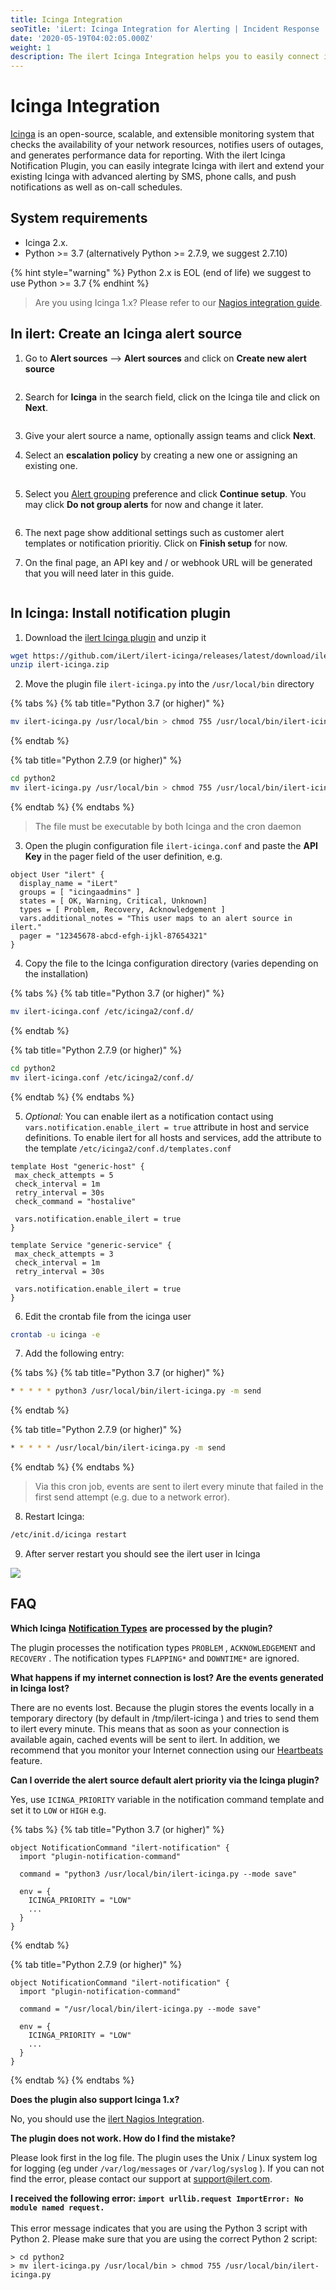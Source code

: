 ```yaml
---
title: Icinga Integration
seoTitle: 'iLert: Icinga Integration for Alerting | Incident Response | Uptime'
date: '2020-05-19T04:02:05.000Z'
weight: 1
description: The ilert Icinga Integration helps you to easily connect ilert with Icinga.
---
```


# Icinga Integration

[Icinga](https://icinga.com/) is an open-source, scalable, and extensible monitoring system that checks the availability of your network resources, notifies users of outages, and generates performance data for reporting. With the ilert Icinga Notification Plugin, you can easily integrate Icinga with ilert and extend your existing Icinga with advanced alerting by SMS, phone calls, and push notifications as well as on-call schedules.

## System requirements <a href="#requirements" id="requirements"></a>

* Icinga 2.x.
* Python >= 3.7 (alternatively Python >= 2.7.9, we suggest 2.7.10)

{% hint style="warning" %}
Python 2.x is EOL (end of life) we suggest to use Python >= 3.7
{% endhint %}

> Are you using Icinga 1.x? Please refer to our [Nagios integration guide](nagios.md).

## In ilert: Create an Icinga alert source <a href="#create-alarm-source" id="create-alarm-source"></a>

1.  Go to **Alert sources** --> **Alert sources** and click on **Create new alert source**

    <figure><img src="../.gitbook/assets/Screenshot 2023-08-28 at 10.21.10.png" alt=""><figcaption></figcaption></figure>
2.  Search for **Icinga** in the search field, click on the Icinga tile and click on **Next**.&#x20;

    <figure><img src="../.gitbook/assets/Screenshot 2023-08-28 at 10.24.23.png" alt=""><figcaption></figcaption></figure>
3. Give your alert source a name, optionally assign teams and click **Next**.
4.  Select an **escalation policy** by creating a new one or assigning an existing one.

    <figure><img src="../.gitbook/assets/Screenshot 2023-08-28 at 11.37.47.png" alt=""><figcaption></figcaption></figure>
5.  Select you [Alert grouping](../alerting/alert-sources.md#alert-grouping) preference and click **Continue setup**. You may click **Do not group alerts** for now and change it later.&#x20;

    <figure><img src="../.gitbook/assets/Screenshot 2023-08-28 at 11.38.24.png" alt=""><figcaption></figcaption></figure>
6. The next page show additional settings such as customer alert templates or notification prioritiy. Click on **Finish setup** for now.
7.  On the final page, an API key and / or webhook URL will be generated that you will need later in this guide.

    <figure><img src="../.gitbook/assets/Screenshot 2023-08-28 at 11.47.34 (1).png" alt=""><figcaption></figcaption></figure>

## In Icinga: Install notification plugin <a href="#in-icinga" id="in-icinga"></a>

1. Download the [ilert Icinga plugin](https://github.com/iLert/ilert-icinga) and unzip it

```bash
wget https://github.com/iLert/ilert-icinga/releases/latest/download/ilert-icinga.zip
unzip ilert-icinga.zip
```

2. Move the plugin file `ilert-icinga.py` into the `/usr/local/bin` directory

{% tabs %}
{% tab title="Python 3.7 (or higher)" %}
```bash
mv ilert-icinga.py /usr/local/bin > chmod 755 /usr/local/bin/ilert-icinga.py
```
{% endtab %}

{% tab title="Python 2.7.9 (or higher)" %}
```bash
cd python2
mv ilert-icinga.py /usr/local/bin > chmod 755 /usr/local/bin/ilert-icinga.py
```
{% endtab %}
{% endtabs %}

> The file must be executable by both Icinga and the cron daemon

3. Open the plugin configuration file `ilert-icinga.conf` and paste the **API Key** in the pager field of the user definition, e.g.

```
object User "ilert" {
  display_name = "iLert"
  groups = [ "icingaadmins" ]
  states = [ OK, Warning, Critical, Unknown]
  types = [ Problem, Recovery, Acknowledgement ]
  vars.additional_notes = "This user maps to an alert source in ilert."
  pager = "12345678-abcd-efgh-ijkl-87654321"
}
```

4. Copy the file to the Icinga configuration directory (varies depending on the installation)

{% tabs %}
{% tab title="Python 3.7 (or higher)" %}
```bash
mv ilert-icinga.conf /etc/icinga2/conf.d/
```
{% endtab %}

{% tab title="Python 2.7.9 (or higher)" %}
```bash
cd python2
mv ilert-icinga.conf /etc/icinga2/conf.d/
```
{% endtab %}
{% endtabs %}

5. _Optional:_ You can enable ilert as a notification contact using `vars.notification.enable_ilert = true` attribute in host and service definitions. To enable ilert for all hosts and services, add the attribute to the template `/etc/icinga2/conf.d/templates.conf`

```
template Host "generic-host" {
 max_check_attempts = 5
 check_interval = 1m
 retry_interval = 30s 
 check_command = "hostalive"  

 vars.notification.enable_ilert = true
} 

template Service "generic-service" {
 max_check_attempts = 3
 check_interval = 1m
 retry_interval = 30s  

 vars.notification.enable_ilert = true 
}
```

6. Edit the crontab file from the icinga user

```bash
crontab -u icinga -e
```

7. Add the following entry:

{% tabs %}
{% tab title="Python 3.7 (or higher)" %}
```bash
* * * * * python3 /usr/local/bin/ilert-icinga.py -m send
```
{% endtab %}

{% tab title="Python 2.7.9 (or higher)" %}
```bash
* * * * * /usr/local/bin/ilert-icinga.py -m send
```
{% endtab %}
{% endtabs %}

> Via this cron job, events are sent to ilert every minute that failed in the first send attempt (e.g. due to a network error).

8. Restart Icinga:

```bash
/etc/init.d/icinga restart
```

9. After server restart you should see the ilert user in Icinga

![](../.gitbook/assets/ici4.png)

## FAQ <a href="#faq" id="faq"></a>

**Which Icinga** [**Notification Types**](https://icinga.com/docs/icinga2/latest/doc/09-object-types/#notification) **are processed by the plugin?**

The plugin processes the notification types `PROBLEM` , `ACKNOWLEDGEMENT` and `RECOVERY` . The notification types `FLAPPING*` and `DOWNTIME*` are ignored.

**What happens if my internet connection is lost? Are the events generated in Icinga lost?**

There are no events lost. Because the plugin stores the events locally in a temporary directory (by default in /tmp/ilert-icinga ) and tries to send them to ilert every minute. This means that as soon as your connection is available again, cached events will be sent to ilert. In addition, we recommend that you monitor your Internet connection using our [Heartbeats ](../alerting/heartbeat-monitoring/)feature.

**Can I override the alert source default alert priority via the Icinga plugin?**

Yes, use `ICINGA_PRIORITY` variable in the notification command template and set it to `LOW` or `HIGH` e.g.

{% tabs %}
{% tab title="Python 3.7 (or higher)" %}
```
object NotificationCommand "ilert-notification" {
  import "plugin-notification-command"

  command = "python3 /usr/local/bin/ilert-icinga.py --mode save"

  env = {
    ICINGA_PRIORITY = "LOW"
    ...
  }
}
```
{% endtab %}

{% tab title="Python 2.7.9 (or higher)" %}
```
object NotificationCommand "ilert-notification" {
  import "plugin-notification-command"

  command = "/usr/local/bin/ilert-icinga.py --mode save"

  env = {
    ICINGA_PRIORITY = "LOW"
    ...
  }
}
```
{% endtab %}
{% endtabs %}

**Does the plugin also support Icinga 1.x?**

No, you should use the [ilert Nagios Integration](nagios.md).

**The plugin does not work. How do I find the mistake?**

Please look first in the log file. The plugin uses the Unix / Linux system log for logging (eg under `/var/log/messages` or `/var/log/syslog` ). If you can not find the error, please contact our support at [support@ilert.com](mailto:support@ilert.com).

**I received the following error: `import urllib.request ImportError: No module named request.`**\
\
This error message indicates that you are using the Python 3 script with Python 2. Please make sure that you are using the correct Python 2 script:

```
> cd python2 
> mv ilert-icinga.py /usr/local/bin > chmod 755 /usr/local/bin/ilert-icinga.py
```
